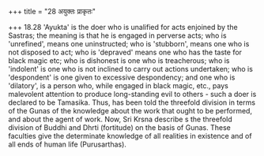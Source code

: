 +++
title = "28 अयुक्तः प्राकृतः"

+++
18.28 'Ayukta' is the doer who is unalified for acts enjoined by the
Sastras; the meaning is that he is engaged in perverse acts; who is
'unrefined', means one uninstructed; who is 'stubborn', means one who is
not disposed to act; who is 'depraved' means one who has the taste for
black magic etc; who is dishonest is one who is treacherous; who is
'indolent' is one who is not inclined to carry out actions undertaken;
who is 'despondent' is one given to excessive despondency; and one who
is 'dilatory', is a person who, while engaged in black magic, etc., pays
malevolent attention to produce long-standing evil to others - such a
doer is declared to be Tamasika. Thus, has been told the threefold
division in terms of the Gunas of the knowledge about the work that
ought to be performed, and about the agent of work. Now, Sri Krsna
describe s the threefold division of Buddhi and Dhrti (fortitude) on the
basis of Gunas. These faculties give the determinate knowledge of all
realities in existence and of all ends of human life (Purusarthas).
